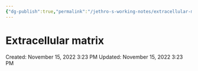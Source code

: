 ```yaml
---
{"dg-publish":true,"permalink":"/jethro-s-working-notes/extracellular-matrix/","dgPassFrontmatter":true}
---
```



# Extracellular matrix

Created: November 15, 2022 3:23 PM
Updated: November 15, 2022 3:23 PM